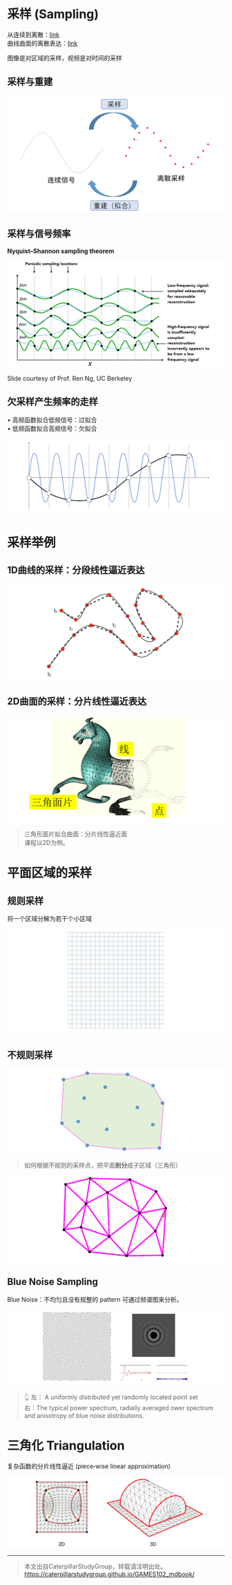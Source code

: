 # 采样 (Sampling)   

从连续到离散：[link](../DiscreteCurves/Discretization.md)    
曲线曲面的离散表达：[link](../DiscreteCurves/Discretization.md)        

图像是对区域的采样，视频是对时间的采样    

## 采样与重建    

![](../assets/采样6.png)    


## 采样与信号频率    

**Nyquist–Shannon sampling theorem**   

![](../assets/采样7.png)    

Slide courtesy of Prof. Ren Ng, UC Berkeley   

## 欠采样产生频率的走样    

• 高频函数拟合低频信号：过拟合    
• 低频函数拟合高频信号：欠拟合    

![](../assets/采样8.png)    


# 采样举例

## 1D曲线的采样：分段线性逼近表达    

![](../assets/采样12.png)   


## 2D曲面的采样：分片线性逼近表达     

![](../assets/采样13.png)    

> 三角形面片拟合曲面：分片线性逼近面      
课程以2D为例。    

# 平面区域的采样

## 规则采样     

将一个区域分解为若干个小区域    

![](../assets/采样14.png)    


## 不规则采样    

![](../assets/采样15.png)    

> 如何根据不规则的采样点，把平面**剖分**成子区域（三角形）     

![](../assets/采样16.png)    


## Blue Noise Sampling    

Blue Noise：不均匀且没有规整的 pattern 可通过频谱图来分析。

![](../assets/采样18.png)    
> &#x1F446; 左： A uniformly distributed yet randomly located point set   
> 右：The typical power spectrum, radially averaged ower spectrum and anisotropy of blue noise distributions.         

# 三角化 Triangulation   

复杂函数的分片线性逼近 (piece‐wise linear approximation)   

![](../assets/采样17.png)    

---  

> 本文出自CaterpillarStudyGroup，转载请注明出处。
https://caterpillarstudygroup.github.io/GAMES102_mdbook/

